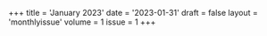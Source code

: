 +++
title = 'January 2023'
date = '2023-01-31'
draft = false
layout = 'monthlyissue'
volume = 1
issue = 1
+++